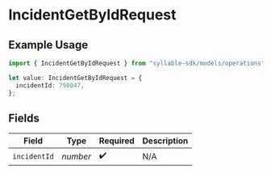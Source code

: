 # IncidentGetByIdRequest

## Example Usage

```typescript
import { IncidentGetByIdRequest } from "syllable-sdk/models/operations";

let value: IncidentGetByIdRequest = {
  incidentId: 798047,
};
```

## Fields

| Field              | Type               | Required           | Description        |
| ------------------ | ------------------ | ------------------ | ------------------ |
| `incidentId`       | *number*           | :heavy_check_mark: | N/A                |